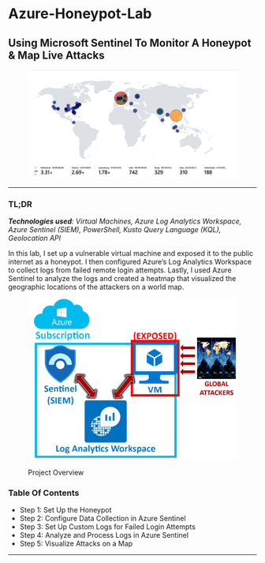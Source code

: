 # Azure-Honeypot-Lab

## Using Microsoft Sentinel To Monitor A Honeypot & Map Live Attacks

<figure><img src=".gitbook/assets/image.png" alt=""><figcaption></figcaption></figure>

***

### TL;DR

_**Technologies used**: Virtual Machines, Azure Log Analytics Workspace, Azure Sentinel (SIEM), PowerShell, Kusto Query Language (KQL), Geolocation API_

In this lab, I set up a vulnerable virtual machine and exposed it to the public internet as a honeypot. I then configured Azure’s Log Analytics Workspace to collect logs from failed remote login attempts. Lastly, I used Azure Sentinel to analyze the logs and created a heatmap that visualized the geographic locations of the attackers on a world map.

<figure><img src=".gitbook/assets/Screenshot 2024-08-13 091539 (1).png" alt=""><figcaption><p>Project Overview</p></figcaption></figure>

### Table Of Contents

* Step 1: Set Up the Honeypot
* Step 2: Configure Data Collection in Azure Sentinel
* Step 3: Set Up Custom Logs for Failed Login Attempts
* Step 4: Analyze and Process Logs in Azure Sentinel
* Step 5: Visualize Attacks on a Map

***
